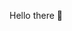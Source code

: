 Hello there 👋 

<!---
wjwwen/wjwwen is a ✨ special ✨ repository because its `README.md` (this file) appears on your GitHub profile.
You can click the Preview link to take a look at your changes.
--->
